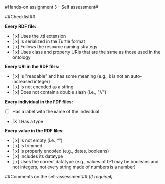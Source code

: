 #Hands-on assignment 3 – Self assessment#

##Checklist##

**Every RDF file:**

- [ x] Uses the .ttl extension
- [ x] Is serialized in the Turtle format
- [ x] Follows the resource naming strategy
- [ x] Uses class and property URIs that are the same as those used in the ontology

**Every URI in the RDF files:**

- [ x] Is "readable" and has some meaning (e.g., it is not an auto-increased integer) 
- [ x] Is not encoded as a string
- [ x] Does not contain a double slash (i.e., "//")

**Every individual in the RDF files:**

- [ ] Has a label with the name of the individual
- [X ] Has a type

**Every value in the RDF files:**

- [ x] Is not empty (i.e., “”)
- [ x] Is trimmed
- [ x] Is properly encoded (e.g., dates, booleans)
- [ x] Includes its datatype
- [ x] Uses the correct datatype (e.g., values of 0-1 may be booleans and not integers, not every string made of numbers is a number) 

##Comments on the self-assessment##
_(If required)_
